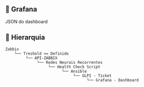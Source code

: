 ## :rocket: Grafana

JSON do dashboard

## :rocket: Hierarquia

    Zabbix
        └── Treshold >= Definido
             └── API-ZABBIX
                  └── Redes Neurais Recorrentes
                       └── Health Check Script
                             └── Ansible
                                  └── GLPI - Ticket
                                        └── Grafana - Dashboard
